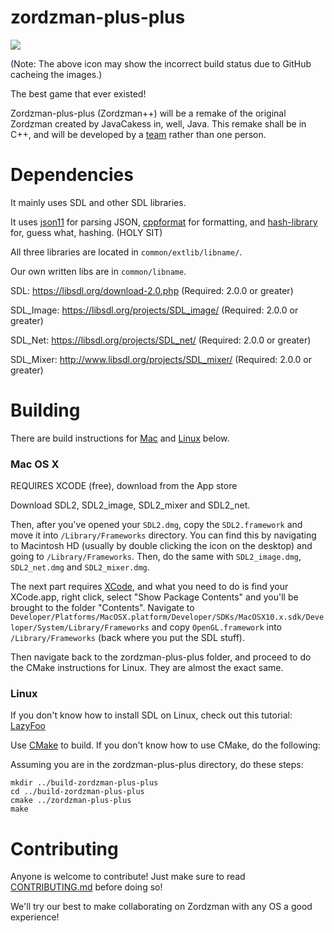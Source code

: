 zordzman-plus-plus
==================

![](http://servers.tf:8080/buildStatus/icon?job=zordzman-plus-plus)

(Note: The above icon may show the incorrect build status due to GitHub cacheing the images.)

The best game that ever existed!

Zordzman-plus-plus (Zordzman++) will be a remake of
the original Zordzman created by JavaCakess in, well, Java.
This remake shall be in C++, and will be developed by a [team](CONTRIBUTORS.md)
rather than one person.

Dependencies
============

It mainly uses SDL and other SDL libraries.

It uses [json11](https://github.com/dropbox/json11) for parsing JSON,
[cppformat](http://cppformat.github.io/) for formatting, and
[hash-library](http://create.stephan-brumme.com/hash-library/) for, guess what,
hashing. (HOLY SIT)

All three libraries are located in `common/extlib/libname/`.

Our own written libs are in `common/libname`.

SDL: https://libsdl.org/download-2.0.php (Required: 2.0.0 or greater)

SDL\_Image: https://libsdl.org/projects/SDL_image/ (Required: 2.0.0 or greater)

SDL\_Net: https://libsdl.org/projects/SDL_net/ (Required: 2.0.0 or greater)

SDL\_Mixer: http://www.libsdl.org/projects/SDL_mixer/ (Required: 2.0.0 or greater)

Building
========

There are build instructions for [Mac](https://github.com/TeamLe-Shop/zordzman-plus-plus#mac-os-x)
and [Linux](https://github.com/TeamLe-Shop/zordzman-plus-plus#linux) below.

### Mac OS X ###

REQUIRES XCODE (free), download from the App store

Download SDL2, SDL2_image, SDL2\_mixer and SDL2\_net.

Then, after you've opened your `SDL2.dmg`, copy the `SDL2.framework` and
move it into `/Library/Frameworks` directory. You can find this by navigating to Macintosh HD (usually by double clicking the icon on the desktop) and going to `/Library/Frameworks`.
Then, do the same with `SDL2_image.dmg`, `SDL2_net.dmg` and `SDL2_mixer.dmg`.

The next part requires [XCode](https://developer.apple.com/xcode/downloads/), and what you need to do is find your XCode.app, right click, select "Show Package Contents" and
you'll be brought to the folder "Contents".
Navigate to
`Developer/Platforms/MacOSX.platform/Developer/SDKs/MacOSX10.x.sdk/Developer/System/Library/Frameworks`
and copy `OpenGL.framework` into `/Library/Frameworks` (back where you put the SDL stuff).

Then navigate back to the zordzman-plus-plus folder, and proceed to do the CMake instructions for Linux. They are almost the exact same.


### Linux ###

If you don't know how to install SDL on Linux, check out this tutorial:
[LazyFoo](http://lazyfoo.net/tutorials/SDL/01_hello_SDL/linux/index.php)

Use [CMake](http://cmake.org/) to build.
If you don't know how to use CMake, do the following:

Assuming you are in the zordzman-plus-plus directory, do these steps:
```
mkdir ../build-zordzman-plus-plus
cd ../build-zordzman-plus-plus
cmake ../zordzman-plus-plus
make
```


Contributing
============

Anyone is welcome to contribute!
Just make sure to read [CONTRIBUTING.md](CONTRIBUTING.md) before doing so!

We'll try our best to make collaborating on Zordzman with any OS a good experience!
